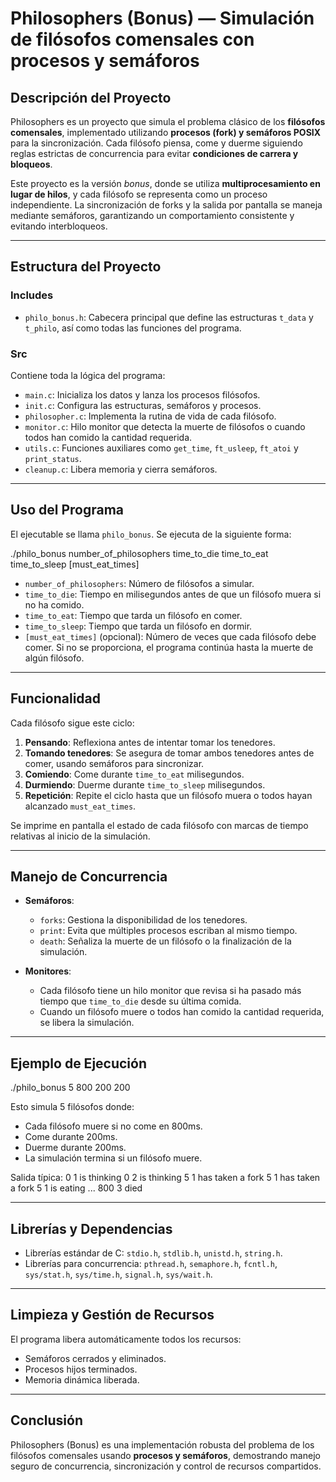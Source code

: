# Philosophers (Bonus) — Simulación de filósofos comensales con procesos y semáforos

## Descripción del Proyecto
Philosophers es un proyecto que simula el problema clásico de los **filósofos comensales**, implementado utilizando **procesos (fork) y semáforos POSIX** para la sincronización. Cada filósofo piensa, come y duerme siguiendo reglas estrictas de concurrencia para evitar **condiciones de carrera y bloqueos**.

Este proyecto es la versión *bonus*, donde se utiliza **multiprocesamiento en lugar de hilos**, y cada filósofo se representa como un proceso independiente. La sincronización de forks y la salida por pantalla se maneja mediante semáforos, garantizando un comportamiento consistente y evitando interbloqueos.

---

## Estructura del Proyecto

### Includes
- `philo_bonus.h`: Cabecera principal que define las estructuras `t_data` y `t_philo`, así como todas las funciones del programa.

### Src
Contiene toda la lógica del programa:
- `main.c`: Inicializa los datos y lanza los procesos filósofos.
- `init.c`: Configura las estructuras, semáforos y procesos.
- `philosopher.c`: Implementa la rutina de vida de cada filósofo.
- `monitor.c`: Hilo monitor que detecta la muerte de filósofos o cuando todos han comido la cantidad requerida.
- `utils.c`: Funciones auxiliares como `get_time`, `ft_usleep`, `ft_atoi` y `print_status`.
- `cleanup.c`: Libera memoria y cierra semáforos.

---

## Uso del Programa

El ejecutable se llama `philo_bonus`. Se ejecuta de la siguiente forma:

./philo_bonus number_of_philosophers time_to_die time_to_eat time_to_sleep [must_eat_times]


- `number_of_philosophers`: Número de filósofos a simular.
- `time_to_die`: Tiempo en milisegundos antes de que un filósofo muera si no ha comido.
- `time_to_eat`: Tiempo que tarda un filósofo en comer.
- `time_to_sleep`: Tiempo que tarda un filósofo en dormir.
- `[must_eat_times]` (opcional): Número de veces que cada filósofo debe comer. Si no se proporciona, el programa continúa hasta la muerte de algún filósofo.

---

## Funcionalidad

Cada filósofo sigue este ciclo:

1. **Pensando**: Reflexiona antes de intentar tomar los tenedores.
2. **Tomando tenedores**: Se asegura de tomar ambos tenedores antes de comer, usando semáforos para sincronizar.
3. **Comiendo**: Come durante `time_to_eat` milisegundos.
4. **Durmiendo**: Duerme durante `time_to_sleep` milisegundos.
5. **Repetición**: Repite el ciclo hasta que un filósofo muera o todos hayan alcanzado `must_eat_times`.

Se imprime en pantalla el estado de cada filósofo con marcas de tiempo relativas al inicio de la simulación.

---

## Manejo de Concurrencia

- **Semáforos**:
  - `forks`: Gestiona la disponibilidad de los tenedores.
  - `print`: Evita que múltiples procesos escriban al mismo tiempo.
  - `death`: Señaliza la muerte de un filósofo o la finalización de la simulación.

- **Monitores**:
  - Cada filósofo tiene un hilo monitor que revisa si ha pasado más tiempo que `time_to_die` desde su última comida.
  - Cuando un filósofo muere o todos han comido la cantidad requerida, se libera la simulación.

---

## Ejemplo de Ejecución
./philo_bonus 5 800 200 200

Esto simula 5 filósofos donde:
- Cada filósofo muere si no come en 800ms.
- Come durante 200ms.
- Duerme durante 200ms.
- La simulación termina si un filósofo muere.

Salida típica:
0 1 is thinking
0 2 is thinking
5 1 has taken a fork
5 1 has taken a fork
5 1 is eating
...
800 3 died

---

## Librerías y Dependencias
- Librerías estándar de C: `stdio.h`, `stdlib.h`, `unistd.h`, `string.h`.
- Librerías para concurrencia: `pthread.h`, `semaphore.h`, `fcntl.h`, `sys/stat.h`, `sys/time.h`, `signal.h`, `sys/wait.h`.

---

## Limpieza y Gestión de Recursos
El programa libera automáticamente todos los recursos:
- Semáforos cerrados y eliminados.
- Procesos hijos terminados.
- Memoria dinámica liberada.

---

## Conclusión

Philosophers (Bonus) es una implementación robusta del problema de los filósofos comensales usando **procesos y semáforos**, demostrando manejo seguro de concurrencia, sincronización y control de recursos compartidos.

